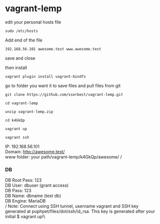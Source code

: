 # vagrant-lemp

edit your personal hosts file
```
sudo /etc/hosts
```
Add end of the file
```
192.168.56.101 awesome.test www.awesome.test
```

save and close

then install
```
vagrant plugin install vagrant-bindfs
```

go to folder you want it to save files
and pull files from git
```
git clone https://github.com/sserbest/vagrant-lemp.git
```
```
cd vagrant-lemp
```
```
unzip vagrant-lemp.zip
```
```
cd k4GkQp
```
```
vagrant up
```
```
vagrant ssh
```

IP: 192.168.56.101\
Domain: http://awesome.test/ \
www folder: your path/vagrant-lemp/k4GkQp/awesome/
/
### DB
DB Root Pass: 123\
DB User: dbuser (grant access)\
DB Pass: 123\
DB Name: dbname (test db)\
DB Engine: MariaDB\
/
Note: Connect using SSH tunnel, username vagrant and SSH key generated at puphpet/files/dot/ssh/id_rsa. This key is generated after your initial $ vagrant up!\
